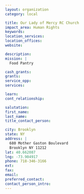 ```yaml
---
layout: organization
category: local

title: Our Lady of Mercy RC Church
impact_area: Human Rights
keywords: 
location_services: 
location_offices: 
website: 

description: 
mission: |
  Food Pantry

cash_grants: 
grants: 
service_opp: 
services: 

learn: 
cont_relationship: 

salutation: 
first_name: 
last_name: 
title_contact_person: 

city: Brooklyn
state: NY
address: |
  680 Mother Gaston Boulevard     
  Brooklyn NY 11212
lat: 40.662087
lng: -73.904917
phone: 718-346-3166
ext: 
fax: 
email: 
preferred_contact: 
contact_person_intro: 
---
```

